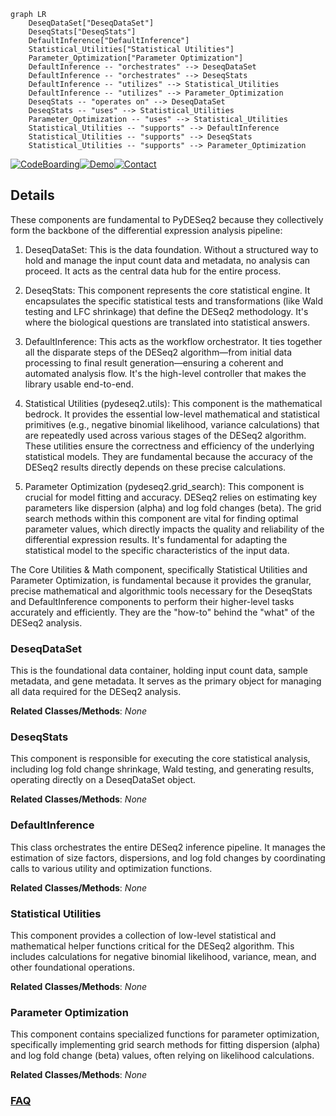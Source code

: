 ```mermaid
graph LR
    DeseqDataSet["DeseqDataSet"]
    DeseqStats["DeseqStats"]
    DefaultInference["DefaultInference"]
    Statistical_Utilities["Statistical Utilities"]
    Parameter_Optimization["Parameter Optimization"]
    DefaultInference -- "orchestrates" --> DeseqDataSet
    DefaultInference -- "orchestrates" --> DeseqStats
    DefaultInference -- "utilizes" --> Statistical_Utilities
    DefaultInference -- "utilizes" --> Parameter_Optimization
    DeseqStats -- "operates on" --> DeseqDataSet
    DeseqStats -- "uses" --> Statistical_Utilities
    Parameter_Optimization -- "uses" --> Statistical_Utilities
    Statistical_Utilities -- "supports" --> DefaultInference
    Statistical_Utilities -- "supports" --> DeseqStats
    Statistical_Utilities -- "supports" --> Parameter_Optimization
```

[![CodeBoarding](https://img.shields.io/badge/Generated%20by-CodeBoarding-9cf?style=flat-square)](https://github.com/CodeBoarding/GeneratedOnBoardings)[![Demo](https://img.shields.io/badge/Try%20our-Demo-blue?style=flat-square)](https://www.codeboarding.org/demo)[![Contact](https://img.shields.io/badge/Contact%20us%20-%20contact@codeboarding.org-lightgrey?style=flat-square)](mailto:contact@codeboarding.org)

## Details

These components are fundamental to PyDESeq2 because they collectively form the backbone of the differential expression analysis pipeline:

1.  DeseqDataSet: This is the data foundation. Without a structured way to hold and manage the input count data and metadata, no analysis can proceed. It acts as the central data hub for the entire process.

2.  DeseqStats: This component represents the core statistical engine. It encapsulates the specific statistical tests and transformations (like Wald testing and LFC shrinkage) that define the DESeq2 methodology. It's where the biological questions are translated into statistical answers.

3.  DefaultInference: This acts as the workflow orchestrator. It ties together all the disparate steps of the DESeq2 algorithm—from initial data processing to final result generation—ensuring a coherent and automated analysis flow. It's the high-level controller that makes the library usable end-to-end.

4.  Statistical Utilities (pydeseq2.utils): This component is the mathematical bedrock. It provides the essential low-level mathematical and statistical primitives (e.g., negative binomial likelihood, variance calculations) that are repeatedly used across various stages of the DESeq2 algorithm. These utilities ensure the correctness and efficiency of the underlying statistical models. They are fundamental because the accuracy of the DESeq2 results directly depends on these precise calculations.

5.  Parameter Optimization (pydeseq2.grid_search): This component is crucial for model fitting and accuracy. DESeq2 relies on estimating key parameters like dispersion (alpha) and log fold changes (beta). The grid search methods within this component are vital for finding optimal parameter values, which directly impacts the quality and reliability of the differential expression results. It's fundamental for adapting the statistical model to the specific characteristics of the input data.

The Core Utilities & Math component, specifically Statistical Utilities and Parameter Optimization, is fundamental because it provides the granular, precise mathematical and algorithmic tools necessary for the DeseqStats and DefaultInference components to perform their higher-level tasks accurately and efficiently. They are the "how-to" behind the "what" of the DESeq2 analysis.

### DeseqDataSet
This is the foundational data container, holding input count data, sample metadata, and gene metadata. It serves as the primary object for managing all data required for the DESeq2 analysis.


**Related Classes/Methods**: _None_

### DeseqStats
This component is responsible for executing the core statistical analysis, including log fold change shrinkage, Wald testing, and generating results, operating directly on a DeseqDataSet object.


**Related Classes/Methods**: _None_

### DefaultInference
This class orchestrates the entire DESeq2 inference pipeline. It manages the estimation of size factors, dispersions, and log fold changes by coordinating calls to various utility and optimization functions.


**Related Classes/Methods**: _None_

### Statistical Utilities
This component provides a collection of low-level statistical and mathematical helper functions critical for the DESeq2 algorithm. This includes calculations for negative binomial likelihood, variance, mean, and other foundational operations.


**Related Classes/Methods**: _None_

### Parameter Optimization
This component contains specialized functions for parameter optimization, specifically implementing grid search methods for fitting dispersion (alpha) and log fold change (beta) values, often relying on likelihood calculations.


**Related Classes/Methods**: _None_



### [FAQ](https://github.com/CodeBoarding/GeneratedOnBoardings/tree/main?tab=readme-ov-file#faq)
